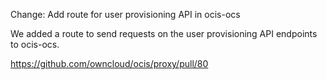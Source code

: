 Change: Add route for user provisioning API in ocis-ocs

We added a route to send requests on the user provisioning API endpoints to ocis-ocs.

<https://github.com/owncloud/ocis/proxy/pull/80>
